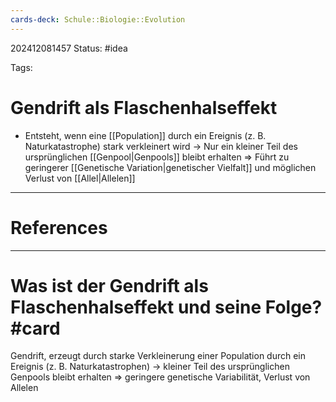 ```yaml
---
cards-deck: Schule::Biologie::Evolution
---
```

202412081457
Status: #idea

Tags:

# Gendrift als Flaschenhalseffekt
- Entsteht, wenn eine [[Population]] durch ein Ereignis (z. B. Naturkatastrophe) stark verkleinert wird -> Nur ein kleiner Teil des ursprünglichen [[Genpool|Genpools]] bleibt erhalten
=> Führt zu geringerer [[Genetische Variation|genetischer Vielfalt]] und möglichen Verlust von [[Allel|Allelen]]

---
# References



---


# Was ist der Gendrift als Flaschenhalseffekt und seine Folge? #card 
Gendrift, erzeugt durch starke Verkleinerung einer Population durch ein Ereignis (z. B. Naturkatastrophen) -> kleiner Teil des ursprünglichen Genpools bleibt erhalten => geringere genetische Variabilität, Verlust von Allelen
